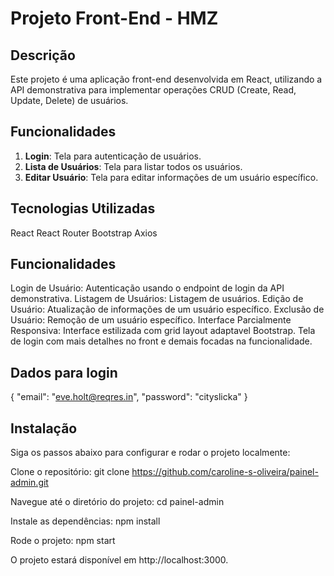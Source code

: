 # Projeto Front-End - HMZ

## Descrição
Este projeto é uma aplicação front-end desenvolvida em React, utilizando a API demonstrativa para implementar operações CRUD (Create, Read, Update, Delete) de usuários.

## Funcionalidades
1. **Login**: Tela para autenticação de usuários.
2. **Lista de Usuários**: Tela para listar todos os usuários.
3. **Editar Usuário**: Tela para editar informações de um usuário específico.

## Tecnologias Utilizadas
React
React Router
Bootstrap
Axios

## Funcionalidades
Login de Usuário: Autenticação usando o endpoint de login da API demonstrativa.
Listagem de Usuários: Listagem de usuários.
Edição de Usuário: Atualização de informações de um usuário específico.
Exclusão de Usuário: Remoção de um usuário específico.
Interface Parcialmente Responsiva: Interface estilizada com grid layout adaptavel Bootstrap.
Tela de login com mais detalhes no front e demais focadas na funcionalidade. 

## Dados para login 
{
    "email": "eve.holt@reqres.in",
    "password": "cityslicka"
}

## Instalação
Siga os passos abaixo para configurar e rodar o projeto localmente:

Clone o repositório:
git clone https://github.com/caroline-s-oliveira/painel-admin.git

Navegue até o diretório do projeto:
cd painel-admin

Instale as dependências:
npm install

Rode o projeto:
npm start

O projeto estará disponível em http://localhost:3000.

